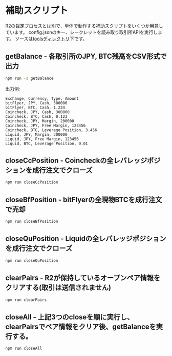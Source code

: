 # 補助スクリプト

R2の裁定プロセスとは別で、単体で動作する補助スクリプトをいくつか用意しています。
config.jsonのキー、シークレットを読み取り取引所APIを実行します。
ソースは[toolsディレクトリ](https://github.com/bitrinjani/r2/tree/master/tools)下です。

## getBalance - 各取引所のJPY, BTC残高をCSV形式で出力

```bash
npm run -s getBalance
```

出力例:

```
Exchange, Currency, Type, Amount
bitFlyer, JPY, Cash, 300000
bitFlyer, BTC, Cash, 1.234
Coincheck, JPY, Cash, 300000
Coincheck, BTC, Cash, 0.123
Coincheck, JPY, Margin, 200000
Coincheck, JPY, Free Margin, 123456
Coincheck, BTC, Leverage Position, 3.456
Liquid, JPY, Margin, 300000
Liquid, JPY, Free Margin, 123456
Liquid, BTC, Leverage Position, 0.01
```

## closeCcPosition - Coincheckの全レバレッジポジションを成行注文でクローズ

```bash
npm run closeCcPosition
```

## closeBfPosition - bitFlyerの全現物BTCを成行注文で売却

```bash
npm run closeBfPosition
```

## closeQuPosition - Liquidの全レバレッジポジションを成行注文でクローズ

```bash
npm run closeQuPosition
```

## clearPairs - R2が保持しているオープンペア情報をクリアする(取引は送信されません)

```bash
npm run clearPairs
```

## closeAll - 上記3つのcloseを順に実行し、clearPairsでペア情報をクリア後、getBalanceを実行する。

```bash
npm run closeAll
```
